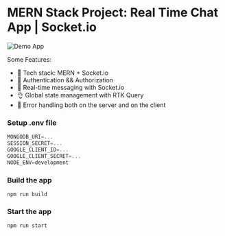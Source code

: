 # MERN Stack Project: Real Time Chat App | Socket.io

![Demo App](https://i.ibb.co/PrcgpDx/Chat.png)

Some Features:

-   🌟 Tech stack: MERN + Socket.io
-   🎃 Authentication && Authorization
-   👾 Real-time messaging with Socket.io
-   👌 Global state management with RTK Query
-   🐞 Error handling both on the server and on the client

### Setup .env file

```js
MONGODB_URI=...
SESSION_SECRET=...
GOOGLE_CLIENT_ID=...
GOOGLE_CLIENT_SECRET=...
NODE_ENV=development
```

### Build the app

```shell
npm run build
```

### Start the app

```shell
npm run start
```
